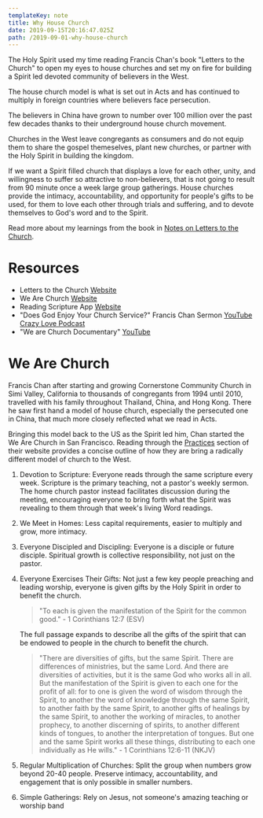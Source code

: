 ```yaml
---
templateKey: note
title: Why House Church
date: 2019-09-15T20:16:47.025Z
path: /2019-09-01-why-house-church
---
```


The Holy Spirit used my time reading Francis Chan's book "Letters to the Church" to open my eyes to house churches and set my on fire for building a Spirit led devoted community of believers in the West.

The house church model is what is set out in Acts and has continued to multiply in foreign countries where believers face persecution.

The believers in China have grown to number over 100 million over the past few decades thanks to their underground house church movement.

Churches in the West leave congregants as consumers and do not equip them to share the gospel themeselves, plant new churches, or partner with the Holy Spirit in building the kingdom.

If we want a Spirit filled church that displays a love for each other, unity, and willingness to suffer so attractive to non-believers, that is not going to result from 90 minute once a week large group gatherings. House churches provide the intimacy, accountability, and opportunity for people's gifts to be used, for them to love each other through trials and suffering, and to devote themselves to God's word and to the Spirit.

Read more about my learnings from the book in [Notes on Letters to the Church](/notes/books/2019-08-19-letters-to-the-church).

# Resources

- Letters to the Church [Website](https://letterstothechurchbook.com/)
- We Are Church [Website](https://www.wearechurch.com/)
- Reading Scripture App [Website](https://www.readscripture.org/)
- "Does God Enjoy Your Church Service?" Francis Chan Sermon [YouTube](https://www.youtube.com/watch?v=5widcv2Nx-c) [Crazy Love Podcast](https://overcast.fm/+Ex5ne_An0)
- "We are Church Documentary" [YouTube](https://www.youtube.com/watch?v=2qheANo68eo)

# We Are Church

Francis Chan after starting and growing Cornerstone Community Church in Simi Valley, California to thousands of congregants from 1994 until 2010, travelled with his family throughout Thailand, China, and Hong Kong. There he saw first hand a model of house church, especially the persecuted one in China, that much more closely reflected what we read in Acts.

Bringing this model back to the US as the Spirit led him, Chan started the We Are Church in San Francisco. Reading through the [Practices](https://www.wearechurch.com/structure-1) section of their website provides a concise outline of how they are bring a radically different model of church to the West.

1. Devotion to Scripture: Everyone reads through the same scripture every week. Scripture is the primary teaching, not a pastor's weekly sermon. The home church pastor instead facilitates discussion during the meeting, encouraging everyone to bring forth what the Spirit was revealing to them through that week's living Word readings.
1. We Meet in Homes: Less capital requirements, easier to multiply and grow, more intimacy.
1. Everyone Discipled and Discipling: Everyone is a disciple or future disciple. Spiritual growth is collective responsibility, not just on the pastor.
1. Everyone Exercises Their Gifts: Not just a few key people preaching and leading worship, everyone is given gifts by the Holy Spirit in order to benefit the church.

   > "To each is given the manifestation of the Spirit for the common good." - 1 Corinthians 12:7 (ESV)

   The full passage expands to describe all the gifts of the spirit that can be endowed to people in the church to benefit the church.

   > "There are diversities of gifts, but the same Spirit. There are differences of ministries, but the same Lord. And there are diversities of activities, but it is the same God who works all in all. But the manifestation of the Spirit is given to each one for the profit of all: for to one is given the word of wisdom through the Spirit, to another the word of knowledge through the same Spirit, to another faith by the same Spirit, to another gifts of healings by the same Spirit, to another the working of miracles, to another prophecy, to another discerning of spirits, to another different kinds of tongues, to another the interpretation of tongues. But one and the same Spirit works all these things, distributing to each one individually as He wills." - 1 Corinthians 12:6-11 (NKJV)

1. Regular Multiplication of Churches: Split the group when numbers grow beyond 20-40 people. Preserve intimacy, accountability, and engagement that is only possible in smaller numbers.
1. Simple Gatherings: Rely on Jesus, not someone's amazing teaching or worship band
